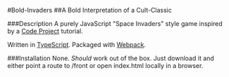#Bold-Invaders
##A Bold Interpretation of a Cult-Classic


###Description
A purely JavaScript "Space Invaders" style game inspired by a [Code Project](http://www.codeproject.com/Articles/681130/Learn-JavaScript-Part-2-Space-Invaders) tutorial.

Written in [TypeScript](http://www.typescriptlang.org/). Packaged with [Webpack](https://webpack.github.io/).

###Installation
None. *Should* work out of the box. 
Just download it and either point a route to /front or open index.html locally in a browser.